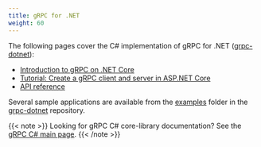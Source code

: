 ```yaml
---
title: gRPC for .NET
weight: 60
---
```


The following pages cover the C# implementation of gRPC for .NET
([grpc-dotnet][]):

- [Introduction to gRPC on .NET Core](https://docs.microsoft.com/aspnet/core/grpc)
- [Tutorial: Create a gRPC client and server in ASP.NET Core][tutorial]
- [API reference](api)

Several sample applications are available from the [examples][] folder in the
[grpc-dotnet][] repository.

{{< note >}}
  Looking for gRPC C# core-library documentation?
  See the [gRPC C# main page](..).
{{< /note >}}

[examples]: https://github.com/grpc/grpc-dotnet/tree/master/examples
[grpc-dotnet]: https://github.com/grpc/grpc-dotnet
[tutorial]: https://docs.microsoft.com/aspnet/core/tutorials/grpc/grpc-start
